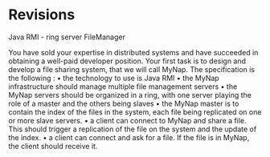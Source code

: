 # Revisions

Java RMI - ring server FileManager

You have sold your expertise in distributed systems and have succeeded in obtaining a well-paid developer position. Your first task is to design and develop a file sharing system, that we will call MyNap.
The specification is the following :
• the technology to use is Java RMI
• the MyNap infrastructure should manage multiple file management servers
• the MyNap servers should be organized in a ring, with one server playing the role of a master and the others being slaves
• the MyNap master is to contain the index of the files in the system, each file being replicated on one or more slave servers.
• a client can connect to MyNap and share a file. This should trigger a replication of the file on the system and the update of the index.
• a client can connect and ask for a file. If the file is in MyNap, the client should receive it.
